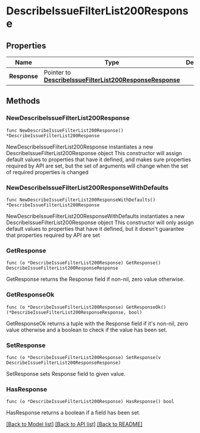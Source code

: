 # DescribeIssueFilterList200Response

## Properties

Name | Type | Description | Notes
------------ | ------------- | ------------- | -------------
**Response** | Pointer to [**DescribeIssueFilterList200ResponseResponse**](DescribeIssueFilterList200ResponseResponse.md) |  | [optional] 

## Methods

### NewDescribeIssueFilterList200Response

`func NewDescribeIssueFilterList200Response() *DescribeIssueFilterList200Response`

NewDescribeIssueFilterList200Response instantiates a new DescribeIssueFilterList200Response object
This constructor will assign default values to properties that have it defined,
and makes sure properties required by API are set, but the set of arguments
will change when the set of required properties is changed

### NewDescribeIssueFilterList200ResponseWithDefaults

`func NewDescribeIssueFilterList200ResponseWithDefaults() *DescribeIssueFilterList200Response`

NewDescribeIssueFilterList200ResponseWithDefaults instantiates a new DescribeIssueFilterList200Response object
This constructor will only assign default values to properties that have it defined,
but it doesn't guarantee that properties required by API are set

### GetResponse

`func (o *DescribeIssueFilterList200Response) GetResponse() DescribeIssueFilterList200ResponseResponse`

GetResponse returns the Response field if non-nil, zero value otherwise.

### GetResponseOk

`func (o *DescribeIssueFilterList200Response) GetResponseOk() (*DescribeIssueFilterList200ResponseResponse, bool)`

GetResponseOk returns a tuple with the Response field if it's non-nil, zero value otherwise
and a boolean to check if the value has been set.

### SetResponse

`func (o *DescribeIssueFilterList200Response) SetResponse(v DescribeIssueFilterList200ResponseResponse)`

SetResponse sets Response field to given value.

### HasResponse

`func (o *DescribeIssueFilterList200Response) HasResponse() bool`

HasResponse returns a boolean if a field has been set.


[[Back to Model list]](../README.md#documentation-for-models) [[Back to API list]](../README.md#documentation-for-api-endpoints) [[Back to README]](../README.md)


